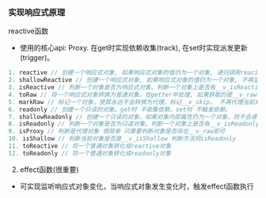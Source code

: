 ### 实现响应式原理

reactive函数

- 使用的核心api: Proxy. 在get时实现依赖收集(track), 在set时实现派发更新(trigger)。

```js
1. reactive // 创建一个响应式对象, 如果响应式对象的值仍为一个对象, 递归调用reacitve方法。get时 收集effect, set时 触发依赖。
2. shallowReactive // 创建一个响应式对象, 如果响应式对象的值仍为一个对象, 不再监听对象内部属性的变化. 可作为性能优化的点。
3. isReactive // 判断一个对象是否为响应式对象。判断一个对象上是否有__v_isReactive, 触发getter则返回true 反之为false
4. toRaw // 将一个响应式对象转换为普通对象。在getter中处理, 如果获取的是__v_raw, 则直接返回target, 不再代理当前对象。
5. markRaw // 标记一个对象，使其永远不会转换为代理。标记__v_skip， 不再代理当前对象.
6. readonly // 创建一个只读的对象。get时 不收集依赖，set时 不触发依赖。
7. shallowReadonly // 创建一个只读的对象，如果对象内部属性仍为一个对象，则不会递归处理。
8. isReadonly // 判断一个对象是否为只读对象。判断一个对象上是否有__v_isReadonly, 触发getter则返回true 反之为false
9. isProxy // 判断是代理对象 很简单 只需要判断对象是否存在__v_raw即可
10. isShallow // 判断当前对象是否是__v_isShallow 判断方法同isReadonly
11. toReactive // 将一个普通对象转化成reactive对象
12. toReadonly // 将一个普通对象转化成readonly对象
```

2. effect函数(很重要)

- 可实现监听响应式对象变化，当响应式对象发生变化时，触发effect函数执行
